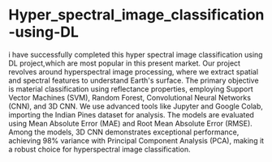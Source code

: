 # Hyper_spectral_image_classification-using-DL
i have successfully completed this hyper spectral image classification using DL project,which are most popular in this present market.
Our project revolves around hyperspectral image processing, where we extract spatial and spectral features to understand Earth's surface. The primary objective is material classification using reflectance properties, employing Support Vector Machines (SVM), Random Forest, Convolutional Neural Networks (CNN), and 3D CNN. We use advanced tools like Jupyter and Google Colab, importing the Indian Pines dataset for analysis. The models are evaluated using Mean Absolute Error (MAE) and Root Mean Absolute Error (RMSE). Among the models, 3D CNN demonstrates exceptional performance, achieving 98% variance with Principal Component Analysis (PCA), making it a robust choice for hyperspectral image classification.
